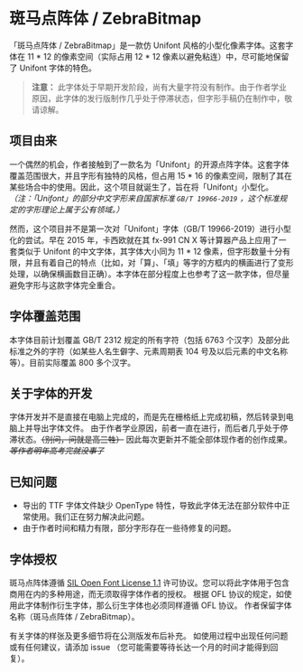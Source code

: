 # 斑马点阵体 / ZebraBitmap
「斑马点阵体 / ZebraBitmap」是一款仿 Unifont 风格的小型化像素字体。这套字体在 11 * 12 的像素空间（实际占用 12 * 12 像素以避免粘连）中，尽可能地保留了 Unifont 字体的特色。
> **注意：** 此字体处于早期开发阶段，尚有大量字符没有制作。由于作者学业原因，此字体的发行版制作几乎处于停滞状态，但字形手稿仍在制作中，敬请谅解。

## 项目由来
一个偶然的机会，作者接触到了一款名为「Unifont」的开源点阵字体。这套字体覆盖范围很大，并且字形有独特的风格，但占用 15 * 16 的像素空间，限制了其在某些场合中的使用。因此，这个项目就诞生了，旨在将「Unifont」小型化。
*（注：「Unifont」的部分中文字形来自国家标准 `GB/T 19966-2019` ，这个标准规定的字形理论上属于公有领域。）*

然而，这个项目并不是第一次对「Unifont」字体（GB/T 19966-2019）进行小型化的尝试。早在 2015 年，卡西欧就在其 fx-991 CN X 等计算器产品上应用了一套类似于 Unifont 的中文字体，其字体大小同为 11 * 12 像素，但字形数量十分有限，并且有着自己的特点（比如，对「算」、「填」等字的方框内的横画进行了变形处理，以确保横画数目正确）。本字体在部分程度上也参考了这一款字体，但尽量避免字形与这款字体完全重合。

## 字体覆盖范围
本字体目前计划覆盖 GB/T 2312 规定的所有字符（包括 6763 个汉字）及部分此标准之外的字符（如某些人名生僻字、元素周期表 104 号及以后元素的中文名称等）。目前实际覆盖 800 多个汉字。

## 关于字体的开发
字体开发并不是直接在电脑上完成的，而是先在栅格纸上完成初稿，然后转录到电脑上并导出字体文件。
由于作者学业原因，前者一直在进行，而后者几乎处于停滞状态。~~（别问，问就是高三牲）~~ 因此每次更新并不能全部体现作者的创作成果。*~~等作者明年高考完就没事了~~* 

## 已知问题
 - 导出的 TTF 字体文件缺少 OpenType 特性，导致此字体无法在部分软件中正常使用。我们正在努力解决此问题。
 - 由于作者时间和精力有限，部分字形存在一些待修复的问题。

## 字体授权
斑马点阵体遵循 [SIL Open Font License 1.1](https://scripts.sil.org/OFL) 许可协议。您可以将此字体用于包含商用在内的多种用途，而无须取得字体作者的授权。
根据 OFL 协议的规定，如使用此字体制作衍生字体，那么衍生字体也必须同样遵循 OFL 协议。
作者保留字体名称（斑马点阵体 / ZebraBitmap）。

有关字体的样张及更多细节将在公测版发布后补充。
如使用过程中出现任何问题或有任何建议，请添加 issue （您可能需要等待长达一个月的时间才能得到回复）。
